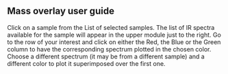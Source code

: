 ## Mass overlay user guide

Click on a sample from the List of selected samples. The list of IR spectra available for the sample will appear in the upper module just to the right. Go to the row of your interest and click on either the Red, the Blue or the Green column to have the corresponding spectrum plotted in the chosen color. Choose a different spectrum (it may be from a different sample) and a different color to plot it superimposed over the first one.
